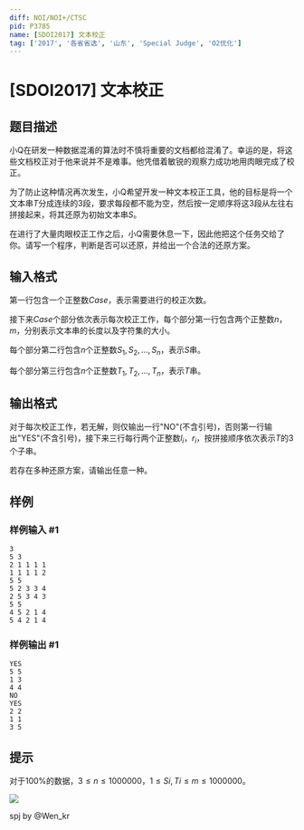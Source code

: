 ```yaml
---
diff: NOI/NOI+/CTSC
pid: P3785
name: [SDOI2017] 文本校正
tag: ['2017', '各省省选', '山东', 'Special Judge', 'O2优化']
---
```

# [SDOI2017] 文本校正
## 题目描述

小Q在研发一种数据混淆的算法时不慎将重要的文档都给混淆了。幸运的是，将这些文档校正对于他来说并不是难事。他凭借着敏锐的观察力成功地用肉眼完成了校正。

为了防止这种情况再次发生，小Q希望开发一种文本校正工具，他的目标是将一个文本串$T$分成连续的$3$段，要求每段都不能为空，然后按一定顺序将这$3$段从左往右拼接起来，将其还原为初始文本串$S$。

在进行了大量肉眼校正工作之后，小Q需要休息一下，因此他把这个任务交给了你。请写一个程序，判断是否可以还原，并给出一个合法的还原方案。

## 输入格式

第一行包含一个正整数$Case$，表示需要进行的校正次数。

接下来$Case$个部分依次表示每次校正工作，每个部分第一行包含两个正整数$n$，$m$，分别表示文本串的长度以及字符集的大小。

每个部分第二行包含$n$个正整数$S_1,S_2,\dots ,S_n$，表示$S$串。

每个部分第三行包含$n$个正整数$T_1,T_2,\dots ,T_n$，表示$T$串。

## 输出格式

对于每次校正工作，若无解，则仅输出一行"NO"(不含引号)，否则第一行输出"YES"(不含引号)，接下来三行每行两个正整数$l_i$，$r_i$，按拼接顺序依次表示$T$的$3$个子串。

若存在多种还原方案，请输出任意一种。

## 样例

### 样例输入 #1
```
3
5 3
2 1 1 1 1
1 1 1 1 2
5 5
5 2 3 3 4
2 5 3 4 3
5 5
4 5 2 1 4
5 4 2 1 4
```
### 样例输出 #1
```
YES
5 5
1 3
4 4
NO
YES
2 2
1 1
3 5
```
## 提示

对于$100\%$的数据，$3 \leq n \leq 1000000$，$1 \leq Si,Ti \leq m \leq 1000000$。

![](https://cdn.luogu.com.cn/upload/pic/5550.png)

spj by @Wen_kr 

